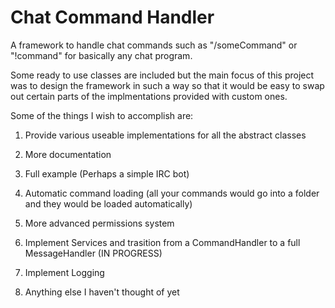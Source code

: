 Chat Command Handler
====================

A framework to handle chat commands such as "/someCommand" or "!command" for basically any chat program.

Some ready to use classes are included but the main focus of this project was to design the framework in such a way so that it would be easy to swap out certain parts of the implmentations provided with custom ones. 

Some of the things I wish to accomplish are:

1) Provide various useable implementations for all the abstract classes

2) More documentation

3) Full example (Perhaps a simple IRC bot)

4) Automatic command loading (all your commands would go into a folder and they would be loaded automatically)

5) More advanced permissions system

6) Implement Services and trasition from a CommandHandler to a full MessageHandler (IN PROGRESS)

7) Implement Logging

8) Anything else I haven't thought of yet
